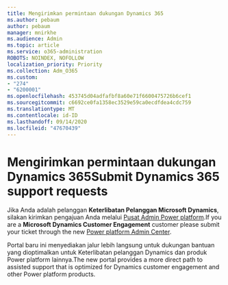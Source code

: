 ```yaml
---
title: Mengirimkan permintaan dukungan Dynamics 365
ms.author: pebaum
author: pebaum
manager: mnirkhe
ms.audience: Admin
ms.topic: article
ms.service: o365-administration
ROBOTS: NOINDEX, NOFOLLOW
localization_priority: Priority
ms.collection: Adm_O365
ms.custom:
- "274"
- "6200001"
ms.openlocfilehash: 453745d04adfafbf8a60e71f6600475726b6cef1
ms.sourcegitcommit: c6692ce0fa1358ec3529e59ca0ecdfdea4cdc759
ms.translationtype: MT
ms.contentlocale: id-ID
ms.lasthandoff: 09/14/2020
ms.locfileid: "47670439"
---
```

# <a name="submit-dynamics-365-support-requests"></a><span data-ttu-id="7544d-102">Mengirimkan permintaan dukungan Dynamics 365</span><span class="sxs-lookup"><span data-stu-id="7544d-102">Submit Dynamics 365 support requests</span></span>

<span data-ttu-id="7544d-103">Jika Anda adalah pelanggan **Keterlibatan Pelanggan Microsoft Dynamics**, silakan kirimkan pengajuan Anda melalui [Pusat Admin Power platform](https://admin.powerplatform.microsoft.com/?ref=officemodern).</span><span class="sxs-lookup"><span data-stu-id="7544d-103">If you are a **Microsoft Dynamics Customer Engagement** customer please submit your ticket through the new [Power platform Admin Center](https://admin.powerplatform.microsoft.com/?ref=officemodern).</span></span>
  
<span data-ttu-id="7544d-104">Portal baru ini menyediakan jalur lebih langsung untuk dukungan bantuan yang dioptimalkan untuk Keterlibatan pelanggan Dynamics dan produk Power platform lainnya.</span><span class="sxs-lookup"><span data-stu-id="7544d-104">The new portal provides a more direct path to assisted support that is optimized for Dynamics customer engagement and other Power platform products.</span></span>
  